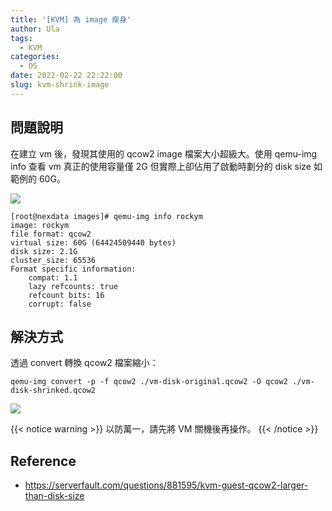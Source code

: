 ```yaml
---
title: '[KVM] 為 image 瘦身'
author: Ula
tags:
  - KVM
categories:
  - OS
date: 2022-02-22 22:22:00
slug: kvm-shrink-image
---
```


## 問題說明
在建立 vm 後，發現其使用的 qcow2 image 檔案大小超級大。使用 qemu-img info 查看 vm 真正的使用容量僅 2G 但實際上卻佔用了啟動時劃分的 disk size 如範例的 60G。

<!--more-->

![](https://imgur.com/cxEZUrX.png)

```
[root@nexdata images]# qemu-img info rockym
image: rockym
file format: qcow2
virtual size: 60G (64424509440 bytes)
disk size: 2.1G
cluster_size: 65536
Format specific information:
    compat: 1.1
    lazy refcounts: true
    refcount bits: 16
    corrupt: false
```

## 解決方式
透過 convert 轉換 qcow2 檔案縮小：
```
qemu-img convert -p -f qcow2 ./vm-disk-original.qcow2 -O qcow2 ./vm-disk-shrinked.qcow2
```

![](https://imgur.com/EITaak4.png)

{{< notice warning >}}
以防萬一，請先將 VM 關機後再操作。
{{< /notice >}}

## Reference
- https://serverfault.com/questions/881595/kvm-guest-qcow2-larger-than-disk-size